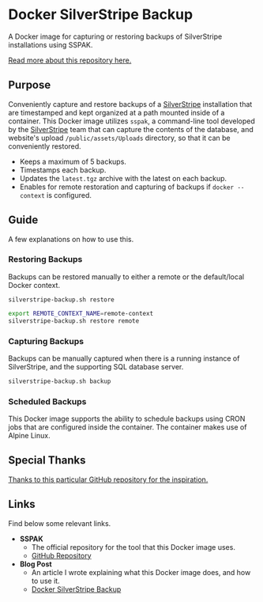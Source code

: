# Docker SilverStripe Backup

A Docker image for capturing or restoring backups of SilverStripe installations using SSPAK.

[Read more about this repository here.](https://lucshelton.com/blog/backing-up-silverstripe-in-docker)

## Purpose

Conveniently capture and restore backups of a [SilverStripe](https://silverstripe.org/) installation that are timestamped and kept organized at a path mounted inside of a container. This Docker image utilizes `sspak`, a command-line tool developed by the [SilverStripe](https://silverstripe.org/) team that can capture the contents of the database, and website's upload `/public/assets/Uploads` directory, so that it can be conveniently restored.

- Keeps a maximum of 5 backups.
- Timestamps each backup.
- Updates the `latest.tgz` archive with the latest on each backup.
- Enables for remote restoration and capturing of backups if `docker --context` is configured.

## Guide

A few explanations on how to use this.

### Restoring Backups

Backups can be restored manually to either a remote or the default/local Docker context.
```shell
silverstripe-backup.sh restore
```
```bash
export REMOTE_CONTEXT_NAME=remote-context
silverstripe-backup.sh restore remote
```

### Capturing Backups

Backups can be manually captured when there is a running instance of SilverStripe, and the supporting SQL database server.
```bash
silverstripe-backup.sh backup
```

### Scheduled Backups

This Docker image supports the ability to schedule backups using CRON jobs that are configured inside the container. The container makes use of Alpine Linux.

## Special Thanks

[Thanks to this particular GitHub repository for the inspiration.](https://github.com/databacker/mysql-backup)

## Links

Find below some relevant links.

- **SSPAK**
  - The official repository for the tool that this Docker image uses. 
  - [GitHub Repository](https://github.com/silverstripe/sspak)
- **Blog Post**
  - An article I wrote explaining what this Docker image does, and how to use it.
  - [Docker SilverStripe Backup](https://github.com/LoveDuckie/docker-silverstripe-backup) 
